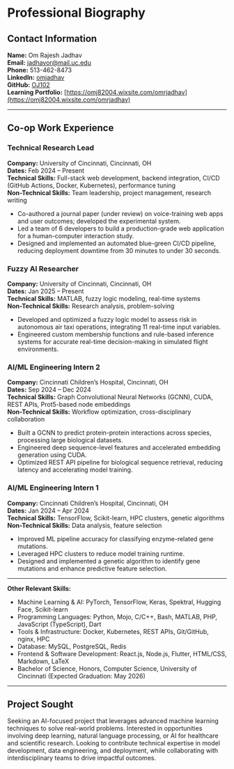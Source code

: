 # Professional Biography

## Contact Information

**Name:** Om Rajesh Jadhav  
**Email:** jadhavor@mail.uc.edu  
**Phone:** 513-462-8473  
**LinkedIn:** [omjadhav](https://www.linkedin.com/in/omjadhav/)  
**GitHub:** [OJ102](https://github.com/OJ102)  
**Learning Portfolio:** [https://omj82004.wixsite.com/omrjadhav](https://omj82004.wixsite.com/omrjadhav)

---

## Co-op Work Experience

### Technical Research Lead  
**Company:** University of Cincinnati, Cincinnati, OH  
**Dates:** Feb 2024 – Present  
**Technical Skills:** Full-stack web development, backend integration, CI/CD (GitHub Actions, Docker, Kubernetes), performance tuning  
**Non-Technical Skills:** Team leadership, project management, research writing  
- Co-authored a journal paper (under review) on voice-training web apps and user outcomes; developed the experimental system.
- Led a team of 6 developers to build a production-grade web application for a human-computer interaction study.
- Designed and implemented an automated blue-green CI/CD pipeline, reducing deployment downtime from 30 minutes to under 30 seconds.

### Fuzzy AI Researcher  
**Company:** University of Cincinnati, Cincinnati, OH  
**Dates:** Jan 2025 – Present  
**Technical Skills:** MATLAB, fuzzy logic modeling, real-time systems  
**Non-Technical Skills:** Research analysis, problem-solving  
- Developed and optimized a fuzzy logic model to assess risk in autonomous air taxi operations, integrating 11 real-time input variables.
- Engineered custom membership functions and rule-based inference systems for accurate real-time decision-making in simulated flight environments.

### AI/ML Engineering Intern 2  
**Company:** Cincinnati Children’s Hospital, Cincinnati, OH  
**Dates:** Sep 2024 – Dec 2024  
**Technical Skills:** Graph Convolutional Neural Networks (GCNN), CUDA, REST APIs, Prot5-based node embeddings  
**Non-Technical Skills:** Workflow optimization, cross-disciplinary collaboration  
- Built a GCNN to predict protein-protein interactions across species, processing large biological datasets.
- Engineered deep sequence-level features and accelerated embedding generation using CUDA.
- Optimized REST API pipeline for biological sequence retrieval, reducing latency and accelerating model training.

### AI/ML Engineering Intern 1  
**Company:** Cincinnati Children’s Hospital, Cincinnati, OH  
**Dates:** Jan 2024 – Apr 2024  
**Technical Skills:** TensorFlow, Scikit-learn, HPC clusters, genetic algorithms  
**Non-Technical Skills:** Data analysis, feature selection  
- Improved ML pipeline accuracy for classifying enzyme-related gene mutations.
- Leveraged HPC clusters to reduce model training runtime.
- Designed and implemented a genetic algorithm to identify gene mutations and enhance predictive feature selection.

---

**Other Relevant Skills:**  
- Machine Learning & AI: PyTorch, TensorFlow, Keras, Spektral, Hugging Face, Scikit-learn  
- Programming Languages: Python, Mojo, C/C++, Bash, MATLAB, PHP, JavaScript (TypeScript), Dart  
- Tools & Infrastructure: Docker, Kubernetes, REST APIs, Git/GitHub, nginx, HPC  
- Database: MySQL, PostgreSQL, Redis  
- Frontend & Software Development: React.js, Node.js, Flutter, HTML/CSS, Markdown, LaTeX  
- Bachelor of Science, Honors, Computer Science, University of Cincinnati (Expected Graduation: May 2026)

---
## Project Sought

Seeking an AI-focused project that leverages advanced machine learning techniques to solve real-world problems. Interested in opportunities involving deep learning, natural language processing, or AI for healthcare and scientific research. Looking to contribute technical expertise in model development, data engineering, and deployment, while collaborating with interdisciplinary teams to drive impactful outcomes.
